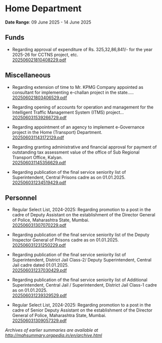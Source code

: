 # Home Department

**Date Range**: 09 June 2025 - 14 June 2025


## Funds
- Regarding approval of expenditure of Rs. 325,32,86,841/- for the year 2025-26 for CCTNS project, etc.\
  [202506021810408229.pdf](https://gr.maharashtra.gov.in/Site/Upload/Government%20Resolutions/English/202506021810408229.pdf)

## Miscellaneous
- Regarding extension of time to Mr. KPMG Company appointed as consultant for implementing e-challan project in the state.....\
  [202506021803406529.pdf](https://gr.maharashtra.gov.in/Site/Upload/Government%20Resolutions/English/202506021803406529.pdf)

- Regarding opening of accounts for operation and management for the Intelligent Traffic Management System (ITMS) project...\
  [202506031539266729.pdf](https://gr.maharashtra.gov.in/Site/Upload/Government%20Resolutions/English/202506031539266729.pdf)

- Regarding appointment of an agency to implement e-Governance project in the Home (Transport) Department.\
  [202506031143172129.pdf](https://gr.maharashtra.gov.in/Site/Upload/Government%20Resolutions/English/202506031143172129.pdf)

- Regarding granting administrative and financial approval for payment of outstanding tax assessment value of the office of Sub Regional Transport Office, Kalyan.\
  [202506031145356629.pdf](https://gr.maharashtra.gov.in/Site/Upload/Government%20Resolutions/English/202506031145356629.pdf)

- Regarding publication of the final service seniority list of Superintendent, Central Prisons cadre as on 01.01.2025.\
  [202506031234519429.pdf](https://gr.maharashtra.gov.in/Site/Upload/Government%20Resolutions/English/202506031234519429.pdf)

## Personnel
- Regular Select List, 2024-2025: Regarding promotion to a post in the cadre of Deputy Assistant on the establishment of the Director General of Police, Maharashtra State, Mumbai.\
  [202506031307070229.pdf](https://gr.maharashtra.gov.in/Site/Upload/Government%20Resolutions/English/202506031307070229.pdf)

- Regarding publication of the final service seniority list of the Deputy Inspector General of Prisons cadre as on 01.01.2025.\
  [202506031231250229.pdf](https://gr.maharashtra.gov.in/Site/Upload/Government%20Resolutions/English/202506031231250229.pdf)

- Regarding publication of the final service seniority list of Superintendent, District Jail Class-2/ Deputy Superintendent, Central Jail cadre dated 01.01.2025.\
  [202506031237030429.pdf](https://gr.maharashtra.gov.in/Site/Upload/Government%20Resolutions/English/202506031237030429.pdf)

- Regarding publication of the final service seniority list of Additional Superintendent, Central Jail / Superintendent, District Jail Class-1 cadre as on 01.01.2025.\
  [202506031239329529.pdf](https://gr.maharashtra.gov.in/Site/Upload/Government%20Resolutions/English/202506031239329529.pdf)

- Regular Select List, 2024-2025: Regarding promotion to a post in the cadre of Senior Deputy Assistant on the establishment of the Director General of Police, Maharashtra State, Mumbai.\
  [202506031309057329.pdf](https://gr.maharashtra.gov.in/Site/Upload/Government%20Resolutions/English/202506031309057329.pdf)


*Archives of earlier summaries are available at http://mahsummary.orgpedia.in/en/archive.html*